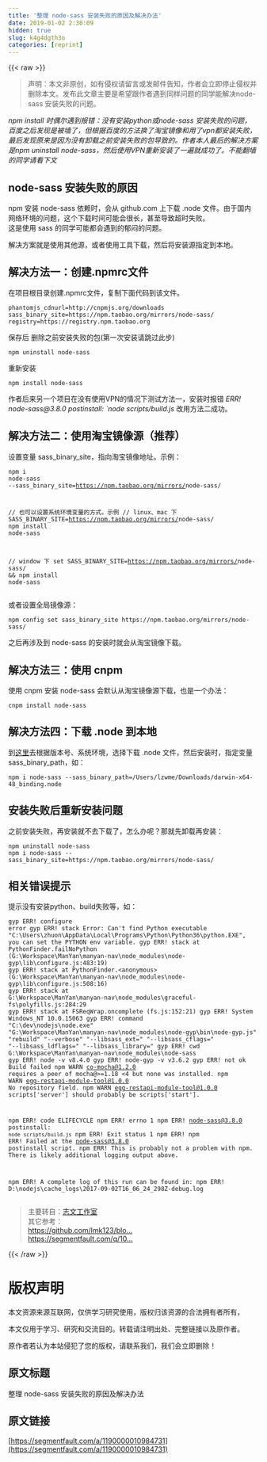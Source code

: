 ```yaml
---
title: '整理 node-sass 安装失败的原因及解决办法' 
date: 2019-01-02 2:30:09
hidden: true
slug: k4g4dgth3o
categories: [reprint]
---
```


{{< raw >}}

                    
<blockquote>声明：本文非原创，如有侵权请留言或发邮件告知，作者会立即停止侵权并删除本文。发布此文章主要是希望跟作者遇到同样问题的同学能解决node-sass 安装失败的问题。</blockquote>
<p><em>npm install 时偶尔遇到报错：没有安装python或node-sass 安装失败的问题，百度之后发现是被墙了，但根据百度的方法换了淘宝镜像和用了vpn都安装失败，最后发现原来是因为没有卸载之前安装失败的包导致的。作者本人最后的解决方案是npm uninstall node-sass，然后使用VPN重新安装了一遍就成功了。不能翻墙的同学请看下文</em></p>
<h2 id="articleHeader0"><strong> node-sass 安装失败的原因 </strong></h2>
<p>npm 安装 node-sass 依赖时，会从 github.com 上下载 .node 文件。由于国内网络环境的问题，这个下载时间可能会很长，甚至导致超时失败。<br>这是使用 sass 的同学可能都会遇到的郁闷的问题。</p>
<p>解决方案就是使用其他源，或者使用工具下载，然后将安装源指定到本地。</p>
<h2 id="articleHeader1"><strong>解决方法一：创建.npmrc文件</strong></h2>
<p>在项目根目录创建.npmrc文件，复制下面代码到该文件。</p>
<div class="widget-codetool" style="display:none;">
      <div class="widget-codetool--inner">
      <span class="selectCode code-tool" data-toggle="tooltip" data-placement="top" title="" data-original-title="全选"></span>
      <span type="button" class="copyCode code-tool" data-toggle="tooltip" data-placement="top" data-clipboard-text="phantomjs_cdnurl=http://cnpmjs.org/downloads
sass_binary_site=https://npm.taobao.org/mirrors/node-sass/
registry=https://registry.npm.taobao.org" title="" data-original-title="复制"></span>
      <span type="button" class="saveToNote code-tool" data-toggle="tooltip" data-placement="top" title="" data-original-title="放进笔记"></span>
      </div>
      </div><pre class="hljs groovy"><code>phantomjs_cdnurl=<span class="hljs-string">http:</span><span class="hljs-comment">//cnpmjs.org/downloads</span>
sass_binary_site=<span class="hljs-string">https:</span><span class="hljs-comment">//npm.taobao.org/mirrors/node-sass/</span>
registry=<span class="hljs-string">https:</span><span class="hljs-comment">//registry.npm.taobao.org</span></code></pre>
<p>保存后 删除之前安装失败的包(第一次安装请跳过此步)</p>
<div class="widget-codetool" style="display:none;">
      <div class="widget-codetool--inner">
      <span class="selectCode code-tool" data-toggle="tooltip" data-placement="top" title="" data-original-title="全选"></span>
      <span type="button" class="copyCode code-tool" data-toggle="tooltip" data-placement="top" data-clipboard-text="npm uninstall node-sass" title="" data-original-title="复制"></span>
      <span type="button" class="saveToNote code-tool" data-toggle="tooltip" data-placement="top" title="" data-original-title="放进笔记"></span>
      </div>
      </div><pre class="hljs crmsh"><code style="word-break: break-word; white-space: initial;">npm uninstall <span class="hljs-keyword">node</span><span class="hljs-title">-sass</span></code></pre>
<p>重新安装</p>
<div class="widget-codetool" style="display:none;">
      <div class="widget-codetool--inner">
      <span class="selectCode code-tool" data-toggle="tooltip" data-placement="top" title="" data-original-title="全选"></span>
      <span type="button" class="copyCode code-tool" data-toggle="tooltip" data-placement="top" data-clipboard-text="npm install node-sass" title="" data-original-title="复制"></span>
      <span type="button" class="saveToNote code-tool" data-toggle="tooltip" data-placement="top" title="" data-original-title="放进笔记"></span>
      </div>
      </div><pre class="hljs crmsh"><code style="word-break: break-word; white-space: initial;">npm install <span class="hljs-keyword">node</span><span class="hljs-title">-sass</span></code></pre>
<p>作者后来另一个项目在没有使用VPN的情况下测试方法一，安装时报错 <em>ERR! node-sass@3.8.0 postinstall: `node scripts/build.js</em> 改用方法二成功。</p>
<h2 id="articleHeader2"><strong>解决方法二：使用淘宝镜像源（推荐）</strong></h2>
<p>设置变量 sass_binary_site，指向淘宝镜像地址。示例：</p>
<div class="widget-codetool" style="display:none;">
      <div class="widget-codetool--inner">
      <span class="selectCode code-tool" data-toggle="tooltip" data-placement="top" title="" data-original-title="全选"></span>
      <span type="button" class="copyCode code-tool" data-toggle="tooltip" data-placement="top" data-clipboard-text="npm i node-sass --sass_binary_site=https://npm.taobao.org/mirrors/node-sass/

// 也可以设置系统环境变量的方式。示例
// linux、mac 下
SASS_BINARY_SITE=https://npm.taobao.org/mirrors/node-sass/ npm install node-sass

// window 下
set SASS_BINARY_SITE=https://npm.taobao.org/mirrors/node-sass/ &amp;&amp; npm install node-sass" title="" data-original-title="复制"></span>
      <span type="button" class="saveToNote code-tool" data-toggle="tooltip" data-placement="top" title="" data-original-title="放进笔记"></span>
      </div>
      </div><pre class="hljs crmsh"><code>npm i <span class="hljs-keyword">node</span><span class="hljs-title">-sass</span> --<span class="hljs-attr">sass_binary_site=</span>https://npm.taobao.org/mirrors/<span class="hljs-keyword">node</span><span class="hljs-title">-sass</span>/

// 也可以设置系统环境变量的方式。示例
// linux、mac 下
<span class="hljs-attr">SASS_BINARY_SITE=</span>https://npm.taobao.org/mirrors/<span class="hljs-keyword">node</span><span class="hljs-title">-sass</span>/ npm install <span class="hljs-keyword">node</span><span class="hljs-title">-sass</span>

// window 下
set <span class="hljs-attr">SASS_BINARY_SITE=</span>https://npm.taobao.org/mirrors/<span class="hljs-keyword">node</span><span class="hljs-title">-sass</span>/ &amp;&amp; npm install <span class="hljs-keyword">node</span><span class="hljs-title">-sass</span></code></pre>
<p>或者设置全局镜像源：</p>
<div class="widget-codetool" style="display:none;">
      <div class="widget-codetool--inner">
      <span class="selectCode code-tool" data-toggle="tooltip" data-placement="top" title="" data-original-title="全选"></span>
      <span type="button" class="copyCode code-tool" data-toggle="tooltip" data-placement="top" data-clipboard-text="npm config set sass_binary_site https://npm.taobao.org/mirrors/node-sass/
" title="" data-original-title="复制"></span>
      <span type="button" class="saveToNote code-tool" data-toggle="tooltip" data-placement="top" title="" data-original-title="放进笔记"></span>
      </div>
      </div><pre class="hljs crmsh"><code>npm config set sass_binary_site https://npm.taobao.org/mirrors/<span class="hljs-keyword">node</span><span class="hljs-title">-sass</span>/
</code></pre>
<p>之后再涉及到 node-sass 的安装时就会从淘宝镜像下载。</p>
<h2 id="articleHeader3"><strong>解决方法三：使用 cnpm</strong></h2>
<p>使用 cnpm 安装 node-sass 会默认从淘宝镜像源下载，也是一个办法：</p>
<div class="widget-codetool" style="display:none;">
      <div class="widget-codetool--inner">
      <span class="selectCode code-tool" data-toggle="tooltip" data-placement="top" title="" data-original-title="全选"></span>
      <span type="button" class="copyCode code-tool" data-toggle="tooltip" data-placement="top" data-clipboard-text="cnpm install node-sass" title="" data-original-title="复制"></span>
      <span type="button" class="saveToNote code-tool" data-toggle="tooltip" data-placement="top" title="" data-original-title="放进笔记"></span>
      </div>
      </div><pre class="hljs crmsh"><code style="word-break: break-word; white-space: initial;">cnpm install <span class="hljs-keyword">node</span><span class="hljs-title">-sass</span></code></pre>
<h2 id="articleHeader4"><strong>解决方法四：下载 .node 到本地</strong></h2>
<p>到<a href="https://github.com/sass/node-sass/releases" rel="nofollow noreferrer" target="_blank">这里</a>去根据版本号、系统环境，选择下载 .node 文件，然后安装时，指定变量 sass_binary_path，如：</p>
<div class="widget-codetool" style="display:none;">
      <div class="widget-codetool--inner">
      <span class="selectCode code-tool" data-toggle="tooltip" data-placement="top" title="" data-original-title="全选"></span>
      <span type="button" class="copyCode code-tool" data-toggle="tooltip" data-placement="top" data-clipboard-text="npm i node-sass --sass_binary_path=/Users/lzwme/Downloads/darwin-x64-48_binding.node" title="" data-original-title="复制"></span>
      <span type="button" class="saveToNote code-tool" data-toggle="tooltip" data-placement="top" title="" data-original-title="放进笔记"></span>
      </div>
      </div><pre class="hljs crmsh"><code style="word-break: break-word; white-space: initial;">npm i <span class="hljs-keyword">node</span><span class="hljs-title">-sass</span> --<span class="hljs-attr">sass_binary_path=</span>/Users/lzwme/Downloads/darwin-x64-<span class="hljs-number">48</span>_binding.node</code></pre>
<h2 id="articleHeader5"><strong>安装失败后重新安装问题</strong></h2>
<p>之前安装失败，再安装就不去下载了，怎么办呢？那就先卸载再安装：</p>
<div class="widget-codetool" style="display:none;">
      <div class="widget-codetool--inner">
      <span class="selectCode code-tool" data-toggle="tooltip" data-placement="top" title="" data-original-title="全选"></span>
      <span type="button" class="copyCode code-tool" data-toggle="tooltip" data-placement="top" data-clipboard-text="npm uninstall node-sass
npm i node-sass --sass_binary_site=https://npm.taobao.org/mirrors/node-sass/" title="" data-original-title="复制"></span>
      <span type="button" class="saveToNote code-tool" data-toggle="tooltip" data-placement="top" title="" data-original-title="放进笔记"></span>
      </div>
      </div><pre class="hljs crmsh"><code>npm uninstall <span class="hljs-keyword">node</span><span class="hljs-title">-sass</span>
npm i <span class="hljs-keyword">node</span><span class="hljs-title">-sass</span> --<span class="hljs-attr">sass_binary_site=</span>https://npm.taobao.org/mirrors/<span class="hljs-keyword">node</span><span class="hljs-title">-sass</span>/</code></pre>
<h2 id="articleHeader6"><strong>相关错误提示</strong></h2>
<p>提示没有安装python、build失败等，如：</p>
<div class="widget-codetool" style="display:none;">
      <div class="widget-codetool--inner">
      <span class="selectCode code-tool" data-toggle="tooltip" data-placement="top" title="" data-original-title="全选"></span>
      <span type="button" class="copyCode code-tool" data-toggle="tooltip" data-placement="top" data-clipboard-text="gyp ERR! configure error
gyp ERR! stack Error: Can't find Python executable &quot;C:\Users\zhuon\AppData\Local\Programs\Python\Python36\python.EXE&quot;, you can set the PYTHON env variable.
gyp ERR! stack     at PythonFinder.failNoPython (G:\Workspace\ManYan\manyan-nav\node_modules\node-gyp\lib\configure.js:483:19)
gyp ERR! stack     at PythonFinder.<anonymous> (G:\Workspace\ManYan\manyan-nav\node_modules\node-gyp\lib\configure.js:508:16)
gyp ERR! stack     at G:\Workspace\ManYan\manyan-nav\node_modules\graceful-fs\polyfills.js:284:29
gyp ERR! stack     at FSReqWrap.oncomplete (fs.js:152:21)
gyp ERR! System Windows_NT 10.0.15063
gyp ERR! command &quot;C:\\dev\\nodejs\\node.exe&quot; &quot;G:\\Workspace\\ManYan\\manyan-nav\\node_modules\\node-gyp\\bin\\node-gyp.js&quot; &quot;rebuild&quot; &quot;--verbose&quot; &quot;--libsass_ext=&quot; &quot;--libsass_cflags=&quot; &quot;--libsass_ldflags=&quot;
&quot;--libsass_library=&quot;
gyp ERR! cwd G:\Workspace\ManYan\manyan-nav\node_modules\node-sass
gyp ERR! node -v v8.4.0
gyp ERR! node-gyp -v v3.6.2
gyp ERR! not ok
Build failed
npm WARN co-mocha@1.2.0 requires a peer of mocha@>=1.18 <4 but none was installed.
npm WARN egg-restapi-module-tool@1.0.0 No repository field.
npm WARN egg-restapi-module-tool@1.0.0 scripts['server'] should probably be scripts['start'].

npm ERR! code ELIFECYCLE
npm ERR! errno 1
npm ERR! node-sass@3.8.0 postinstall: `node scripts/build.js`
npm ERR! Exit status 1
npm ERR!
npm ERR! Failed at the node-sass@3.8.0 postinstall script.
npm ERR! This is probably not a problem with npm. There is likely additional logging output above.

npm ERR! A complete log of this run can be found in:
npm ERR!     D:\nodejs\cache\_logs\2017-09-02T16_06_24_298Z-debug.log" title="" data-original-title="复制"></span>
      <span type="button" class="saveToNote code-tool" data-toggle="tooltip" data-placement="top" title="" data-original-title="放进笔记"></span>
      </div>
      </div><pre class="hljs taggerscript"><code>gyp ERR! configure error
gyp ERR! stack Error: Can't find Python executable "C:<span class="hljs-symbol">\U</span>sers<span class="hljs-symbol">\z</span>huon<span class="hljs-symbol">\A</span>ppData<span class="hljs-symbol">\L</span>ocal<span class="hljs-symbol">\P</span>rograms<span class="hljs-symbol">\P</span>ython<span class="hljs-symbol">\P</span>ython36<span class="hljs-symbol">\p</span>ython.EXE", you can set the PYTHON env variable.
gyp ERR! stack     at PythonFinder.failNoPython (G:<span class="hljs-symbol">\W</span>orkspace<span class="hljs-symbol">\M</span>anYan<span class="hljs-symbol">\m</span>anyan-nav<span class="hljs-symbol">\n</span>ode_modules<span class="hljs-symbol">\n</span>ode-gyp<span class="hljs-symbol">\l</span>ib<span class="hljs-symbol">\c</span>onfigure.js:483:19)
gyp ERR! stack     at PythonFinder.&lt;anonymous&gt; (G:<span class="hljs-symbol">\W</span>orkspace<span class="hljs-symbol">\M</span>anYan<span class="hljs-symbol">\m</span>anyan-nav<span class="hljs-symbol">\n</span>ode_modules<span class="hljs-symbol">\n</span>ode-gyp<span class="hljs-symbol">\l</span>ib<span class="hljs-symbol">\c</span>onfigure.js:508:16)
gyp ERR! stack     at G:<span class="hljs-symbol">\W</span>orkspace<span class="hljs-symbol">\M</span>anYan<span class="hljs-symbol">\m</span>anyan-nav<span class="hljs-symbol">\n</span>ode_modules<span class="hljs-symbol">\g</span>raceful-fs<span class="hljs-symbol">\p</span>olyfills.js:284:29
gyp ERR! stack     at FSReqWrap.oncomplete (fs.js:152:21)
gyp ERR! System Windows_NT 10.0.15063
gyp ERR! command "C:<span class="hljs-symbol">\\</span>dev<span class="hljs-symbol">\\</span>nodejs<span class="hljs-symbol">\\</span>node.exe" "G:<span class="hljs-symbol">\\</span>Workspace<span class="hljs-symbol">\\</span>ManYan<span class="hljs-symbol">\\</span>manyan-nav<span class="hljs-symbol">\\</span>node_modules<span class="hljs-symbol">\\</span>node-gyp<span class="hljs-symbol">\\</span>bin<span class="hljs-symbol">\\</span>node-gyp.js" "rebuild" "--verbose" "--libsass_ext=" "--libsass_cflags=" "--libsass_ldflags="
"--libsass_library="
gyp ERR! cwd G:<span class="hljs-symbol">\W</span>orkspace<span class="hljs-symbol">\M</span>anYan<span class="hljs-symbol">\m</span>anyan-nav<span class="hljs-symbol">\n</span>ode_modules<span class="hljs-symbol">\n</span>ode-sass
gyp ERR! node -v v8.4.0
gyp ERR! node-gyp -v v3.6.2
gyp ERR! not ok
Build failed
npm WARN co-mocha@1.2.0 requires a peer of mocha@&gt;=1.18 &lt;4 but none was installed.
npm WARN egg-restapi-module-tool@1.0.0 No repository field.
npm WARN egg-restapi-module-tool@1.0.0 scripts['server'] should probably be scripts['start'].

npm ERR! code ELIFECYCLE
npm ERR! errno 1
npm ERR! node-sass@3.8.0 postinstall: `node scripts/build.js`
npm ERR! Exit status 1
npm ERR!
npm ERR! Failed at the node-sass@3.8.0 postinstall script.
npm ERR! This is probably not a problem with npm. There is likely additional logging output above.

npm ERR! A complete log of this run can be found in:
npm ERR!     D:<span class="hljs-symbol">\n</span>odejs<span class="hljs-symbol">\c</span>ache<span class="hljs-symbol">\_</span>logs<span class="hljs-symbol">\2</span>017-09-02T16_06_24_298Z-debug.log</code></pre>
<blockquote>主要转自：<a href="https://lzw.me/a/node-sass-install-helper.html" rel="nofollow noreferrer" target="_blank">志文工作室</a><br>其它参考：<br><a href="https://github.com/lmk123/blog/issues/28" rel="nofollow noreferrer" target="_blank">https://github.com/lmk123/blo...</a><br><a href="https://segmentfault.com/q/1010000010069879">https://segmentfault.com/q/10...</a>
</blockquote>

                
{{< /raw >}}

# 版权声明
本文资源来源互联网，仅供学习研究使用，版权归该资源的合法拥有者所有，

本文仅用于学习、研究和交流目的。转载请注明出处、完整链接以及原作者。

原作者若认为本站侵犯了您的版权，请联系我们，我们会立即删除！

## 原文标题
整理 node-sass 安装失败的原因及解决办法

## 原文链接
[https://segmentfault.com/a/1190000010984731](https://segmentfault.com/a/1190000010984731)

